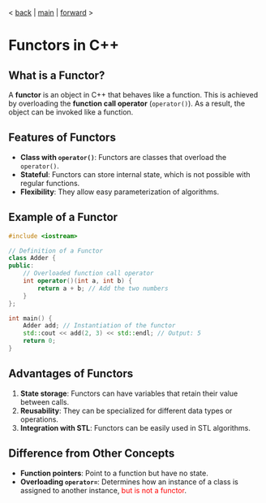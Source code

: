 
< [back](cpp08_05_Iteratoren.md) | [main](/) | [forward](cpp08_00_lerning.md) >

# Functors in C++

## What is a Functor?
A **functor** is an object in C++ that behaves like a function. This is achieved by overloading the **function call operator** (`operator()`). As a result, the object can be invoked like a function.

## Features of Functors
- **Class with `operator()`**: Functors are classes that overload the `operator()`.
- **Stateful**: Functors can store internal state, which is not possible with regular functions.
- **Flexibility**: They allow easy parameterization of algorithms.

## Example of a Functor

```cpp
#include <iostream>

// Definition of a Functor
class Adder {
public:
    // Overloaded function call operator
    int operator()(int a, int b) {
        return a + b; // Add the two numbers
    }
};

int main() {
    Adder add; // Instantiation of the functor
    std::cout << add(2, 3) << std::endl; // Output: 5
    return 0;
}
```

## Advantages of Functors
1. **State storage**: Functors can have variables that retain their value between calls.
2. **Reusability**: They can be specialized for different data types or operations.
3. **Integration with STL**: Functors can be easily used in STL algorithms.

## Difference from Other Concepts
- **Function pointers**: Point to a function but have no state.
- **Overloading `operator=`**: Determines how an instance of a class is assigned to another instance, <span style="color:red">but is not a functor</span>.